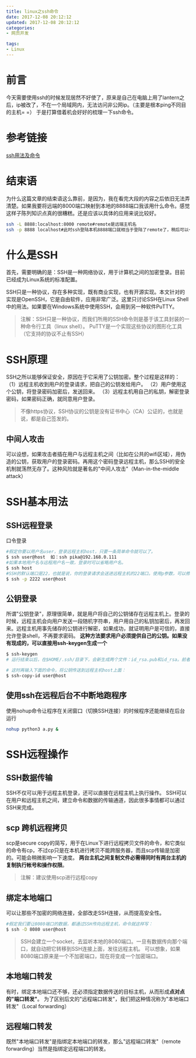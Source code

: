 ```yaml
---
title: linux之ssh命令
date: 2017-12-08 20:12:12
updated: 2017-12-08 20:12:12
categories:
- 网页开发

tags:
- Linux
---
```


# 前言
今天需要使用ssh的时候发现居然不好使了，原来是自己在电脑上用了lantern之后，ip被改了，不在一个局域网内，无法访问非公网ip。（主要是根本ping不同目的主机= =）
于是打算借着机会好好的梳理一下ssh命令。

<!-- more -->
# 参考链接
[ssh用法及命令](http://blog.csdn.net/pipisorry/article/details/52269785)
# 结束语
为什么这篇文章的结束语这么靠前，是因为，我在看完大段的内容之后依旧无法弄清楚。如果我要将远端的8000端口映射到本地的8888端口我该用什么命令。感觉这样子陈列知识点真的很糟糕。还是应该以具体的应用来说比较好。
```bash
ssh -L 8888:localhost:8000 remote#remote是远端主机名
ssh -p 8888 localhost#此时ssh登陆本机8888端口就相当于登陆了remote了，稍后可以一试：）
```

# 什么是SSH
首先，需要明确的是：SSH是一种网络协议，用于计算机之间的加密登录。目前已经成为Linux系统的标准配置。

SSH只是一种协议，存在多种实现，既有商业实现，也有开源实现。本文针对的实现是OpenSSH，它是自由软件，应用非常广泛。这里只讨论SSH在Linux Shell中的用法。如果要在Windows系统中使用SSH，会用到另一种软件PuTTY。
> 注解：SSH只是一种协议，而我们所用的SSH命令则是基于该工具封装的一种命令行工具（linux shell）。
> PuTTY是一个实现这些协议的图形化工具（它支持的协议不止有SSH）

# SSH原理
SSH之所以能够保证安全，原因在于它采用了公钥加密。整个过程是这样的：
（1）远程主机收到用户的登录请求，把自己的公钥发给用户。
（2）用户使用这个公钥，将登录密码加密后，发送回来。
（3）远程主机用自己的私钥，解密登录密码，如果密码正确，就同意用户登录。
> 不像https协议，SSH协议的公钥是没有证书中心（CA）公证的，也就是说，都是自己签发的。

## 中间人攻击
可以设想，如果攻击者插在用户与远程主机之间（比如在公共的wifi区域），用伪造的公钥，获取用户的登录密码。再用这个密码登录远程主机，那么SSH的安全机制就荡然无存了。这种风险就是著名的"中间人攻击"（Man-in-the-middle attack）

# SSH基本用法
## SSH远程登录
口令登录
```bash
#假定你要以用户名user，登录远程主机host，只要一条简单命令就可以了。
$ ssh user@host  如：ssh pika@192.168.0.111
#如果本地用户名与远程用户名一致，登录时可以省略用户名。
$ ssh host
#SSH的默认端口是22，也就是说，你的登录请求会送进远程主机的22端口。使用p参数，可以修改这个端口
$ ssh -p 2222 user@host
```

## 公钥登录
所谓"公钥登录"，原理很简单，就是用户将自己的公钥储存在远程主机上。登录的时候，远程主机会向用户发送一段随机字符串，用户用自己的私钥加密后，再发回来。远程主机用事先储存的公钥进行解密，如果成功，就证明用户是可信的，直接允许登录shell，不再要求密码。
**这种方法要求用户必须提供自己的公钥。如果没有现成的，可以直接用ssh-keygen生成一个**
```bash
$ ssh-keygen
# 运行结束以后，在$HOME/.ssh/目录下，会新生成两个文件：id_rsa.pub和id_rsa。前者是你的公钥，后者是你的私钥。

# 这时再输入下面的命令，将公钥传送到远程主机host上面：
$ ssh-copy-id user@host
```
## 使用ssh在远程后台不中断地跑程序
使用nohup命令让程序在关闭窗口（切换SSH连接）的时候程序还能继续在后台运行
```bash
nohup python3 a.py &
```
# SSH远程操作
## SSH数据传输
SSH不仅可以用于远程主机登录，还可以直接在远程主机上执行操作。
SSH可以在用户和远程主机之间，建立命令和数据的传输通道，因此很多事情都可以通过SSH来完成。

## scp 跨机远程拷贝
scp是secure copy的简写，用于在Linux下进行远程拷贝文件的命令，和它类似的命令有cp，不过cp只是在本机进行拷贝不能跨服务器，而且scp传输是加密的。可能会稍微影响一下速度。
**两台主机之间复制文件必需得同时有两台主机的复制执行帐号和操作权限**。
> 注解：建议使用scp进行远程copy

## 绑定本地端口
可以让那些不加密的网络连接，全部改走SSH连接，从而提高安全性。
```bash
#假定我们要让8080端口的数据，都通过SSH传向远程主机，命令就这样写：
$ ssh -D 8080 user@host
```
> SSH会建立一个socket，去监听本地的8080端口。一旦有数据传向那个端口，就自动把它转移到SSH连接上面，发往远程主机。
> 可以想象，如果8080端口原来是一个不加密端口，现在将变成一个加密端口。

## 本地端口转发
有时，绑定本地端口还不够，还必须指定数据传送的目标主机，从而形成**点对点的"端口转发"**。
为了区别后文的"远程端口转发"，我们把这种情况称为"本地端口转发"（Local forwarding）

## 远程端口转发
既然"本地端口转发"是指绑定本地端口的转发，那么"远程端口转发"（remote forwarding）当然是指绑定远程端口的转发。